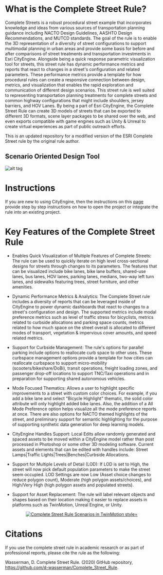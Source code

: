 # What is the Complete Street Rule?
Complete Streets is a robust procedural street example that incorporates knowledge and ideas from various sources of transportation planning guidance including NACTO Design Guidelines, AASHTO Design Recommendations, and MUTCD standards. The goal of the rule is to enable the 3D representation of a diversity of street configurations to support multimodal planning in urban areas and provide some basis for before and after comparisons of street treatments and transportation investments in Esri CityEngine. Alongside being a quick response parametric visualization tool for streets, this street rule has dynamic performance metrics and reports that react to changes in a street's configuration and related parameters. These performance metrics provide a template for how procedural rules can create a responsive connection between design, metrics, and visualization that enables the rapid exploration and communication of different design scenarios. This street rule is well suited to representing transportation planning treatments for complete streets and common highway configurations that might include shoulders, jersey barriers, and HOV Lanes. By being a part of Esri CityEngine, the Complete Street Rule can create 3D models of streets that can be exported to different 3D formats,  scene layer packages to be shared over the web, and even exports compatible with game engines such as Unity & Unreal to create virtual experiences as part of public outreach efforts. 

This is an updated repository for a modified version of the ESRI Complete Street rule by the original rule author.

## Scenario Oriented Design Tool

![alt tag](/images/CSRuleCEDemo.gif)

# Instructions

If you are new to using CityEngine, then the instructions on this [page](Instructions.md) provide step by step instructions on how to open the project or integrate the rule into an existing project. 


# Key Features of the Complete Street Rule

* Enables Quick Visualization of Multiple Features of Complete Streets: The rule can be used to quickly iterate on high level cross-sectional designs for streets through changes to its parameters. The features that can be visualized include bike lanes, bike lane buffers, shared-use lanes, bus lanes, HOV lanes, parking lanes, medians, two-way left turn lanes, and sidewalks featuring trees, street furniture, and other amenities. 

* Dynamic Performance Metrics & Analytics: The Complete Street rule includes a diversity of reports that can be leveraged inside of CityEngine to power dynamic dashboards that react to changes to a street's configuration and design. The supported metrics include modal preference metrics such as level of traffic stress for bicyclists, metrics related to curbside allocations and parking space counts, metrics related to how much space on the street overall is allocated to different modes of transport, vegetation & impervious cover amounts, and speed related metrics.  

* Support for Curbside Management: The rule's options for parallel parking include options to reallocate curb space to other uses. These curbspace management options provide a template for how cities can reallocate curbspace to support micro-mobility (scooters/bikeshare/DoBi), transit operations, freight loading zones, and passenger drop-off locations to support TNC/Taxi operations and in preparation for supporting shared autonomous vehicles.

* Mode Focused Thematics: Allows a user to highlight specific improvements to a street with custom color choices. For example, if you add a bike lane and select "Bicycle Highlight" thematic, the solid color attribute will only highlight added bike lanes. Also, the addition of a All Mode Preference option helps visualize all the mode preference reports at once. There are also options for NACTO themed highlights of the street, and preliminary support for semantic highlighting for the purpose of supporting synthetic data generation for deep learning models. 

* CityEngine Handles Support: Local Edits allow randomly generated and spaced assets to be moved within a CityEngine model rather than post processed in Photoshop or some other 3D modeling software. Current assets and elements that can be edited with handles include: Street Lamps|Traffic Lights|Trees|Benches|Curbside Allocations.

* Support for Multiple Levels of Detail (LOD): If LOD is set to High, the street will now pick default population parameters to make the street seem occupied. LOD Settings are now Low (Asset choice changes to reduce polygon count), Moderate (high polygon assets/choices), and High/Very High (high polygon assets and populated streets).

* Support for Asset Replacement: The rule will label relevant objects and shapes based on their location making it easier to replace assets in platforms such as TwinMotion, Unreal Engine, or Unity. 

<div align="center">
      <a href="http://www.youtube.com/watch?v=6t4TYrB0TZ4">
     <img 
      src="http://img.youtube.com/vi/6t4TYrB0TZ4/0.jpg" 
      alt="Complete Street Rule Scenarios in TwinMotion 
      style="width:100%;">
      </a>
</div>

# Citations
If you use the complete street rule in academic research or as part of professional reports, please cite the rule as the following: 


Wasserman, D. Complete Street Rule. (2020) GitHub repository, https://github.com/d-wasserman/Complete_Street_Rule.

